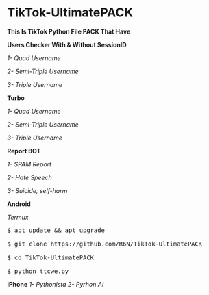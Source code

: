 # TikTok-UltimatePACK

**This Is TikTok Python File PACK That Have**

**Users Checker With & Without SessionID**

*1- Quad Username*

*2- Semi-Triple Username*

*3- Triple Username*
 
**Turbo**

*1- Quad Username*

*2- Semi-Triple Username*

*3- Triple Username*

**Report BOT**

*1- SPAM Report*

*2- Hate Speech*

*3- Suicide, self-harm*

**Android**

*Termux*
<pre><span class="pl-c">$ apt update && apt upgrade

$ git clone https://github.com/R6N/TikTok-UltimatePACK

$ cd TikTok-UltimatePACK

$ python ttcwe.py </span></pre>

**iPhone**
*1- Pythonista*
*2- Pyrhon AI*
